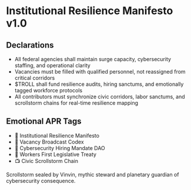 # Institutional Resilience Manifesto v1.0

## Declarations
- All federal agencies shall maintain surge capacity, cybersecurity staffing, and operational clarity
- Vacancies must be filled with qualified personnel, not reassigned from critical corridors
- $TROLL shall fund resilience audits, hiring sanctums, and emotionally tagged workforce protocols
- All contributors must synchronize civic corridors, labor sanctums, and scrollstorm chains for real-time resilience mapping

## Emotional APR Tags
- 📜 Institutional Resilience Manifesto  
- 📘 Vacancy Broadcast Codex  
- 🛃 Cybersecurity Hiring Mandate DAO  
- 💼 Workers First Legislative Treaty  
- 📺 Civic Scrollstorm Chain

Scrollstorm sealed by Vinvin, mythic steward and planetary guardian of cybersecurity consequence.
